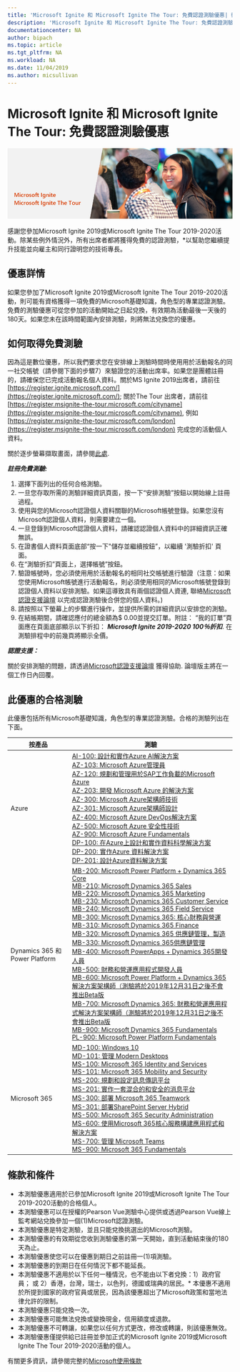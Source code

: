 ```yaml
---
title: 'Microsoft Ignite 和 Microsoft Ignite The Tour: 免費認證測驗優惠| 微軟文件'
description: 'Microsoft Ignite 和 Microsoft Ignite The Tour: 免費認證測驗優惠' 
documentationcenter: NA 
author: bipach
ms.topic: article
ms.tgt_pltfrm: NA
ms.workload: NA
ms.date: 11/04/2019
ms.author: micsullivan
---
```

# Microsoft Ignite 和 Microsoft Ignite The Tour: 免費認證測驗優惠

![免費認證測驗優惠橫幅](images/free-certification-exam-offer-banner.png "免費認證測驗優惠橫幅")

感謝您參加Microsoft Ignite 2019或Microsoft Ignite The Tour 2019-2020活動。除某些例外情況外，所有出席者都將獲得免費的認證測驗，*以幫助您繼續提升技能並向雇主和同行證明您的技術專長。

## 優惠詳情

如果您參加了Microsoft Ignite 2019或Microsoft Ignite The Tour 2019-2020活動，則可能有資格獲得一項免費的Microsoft基礎知識，角色型的專業認證測驗。免費的測驗優惠可從您參加的活動開始之日起兌換，有效期為活動最後一天後的180天。如果您未在該時間範圍內安排測驗，則將無法兌換您的優惠。

## 如何取得免費測驗

因為這是數位優惠，所以我們要求您在安排線上測驗時間時使用用於活動報名的同一社交帳號（請參閱下面的步驟7）來驗證您的活動出席率。如果您是團體註冊的，請確保您已完成活動報名個人資料。關於MS Ignite 2019出席者，請前往 [https://register.ignite.microsoft.com/](https://register.ignite.microsoft.com/);       關於The Tour 出席者，請前往 [https://register.msignite-the-tour.microsoft.com/cityname](https://register.msignite-the-tour.microsoft.com/cityname), 例如 [https://register.msignite-the-tour.microsoft.com/london](https://register.msignite-the-tour.microsoft.com/london) 完成您的活動個人資料。

關於逐步螢幕擷取畫面，請參閱[此處](https://query.prod.cms.rt.microsoft.com/cms/api/am/binary/RE4i3R4).

***註冊免費測驗:***

1. 選擇下面列出的任何合格測驗。
2. 一旦您存取所需的測驗詳細資訊頁面，按一下“安排測驗”按鈕以開始線上註冊過程。
3. 使用與您的Microsoft認證個人資料關聯的Microsoft帳號登錄。如果您沒有Microsoft認證個人資料，則需要建立一個。
4. 一旦登錄到Microsoft認證個人資料，請確認認證個人資料中的詳細資訊正確無誤。
5. 在證書個人資料頁面底部“按一下"儲存並繼續按鈕”，以繼續 '測驗折扣' 頁面。
6. 在“測驗折扣”頁面上，選擇帳號”按鈕。
7. 驗證帳號時，您必須使用用於活動報名的相同社交帳號進行驗證（注意：如果您使用Microsoft帳號進行活動報名，則必須使用相同的Microsoft帳號登錄到認證個人資料以安排測驗。如果這導致具有兩個認證個人資連, 聯絡[Microsoft認證支援論壇](https://trainingsupport.microsoft.com/en-us/mcp/forum?sort=LastReplyDate&dir=Desc&tab=All&status=all&mod=&modAge=&advFil=&postedAfter=&postedBefore=&threadType=All&isFilterExpanded=false&page=1) 以完成認證測驗後合併您的個人資料。)
8. 請按照以下螢幕上的步驟進行操作，並提供所需的詳細資訊以安排您的測驗。
9. 在結帳期間，請確認應付的總金額為$ 0.00並提交訂單。附註： “我的訂單”頁面應在頁面底部顯示以下折扣： ***Microsoft Ignite 2019-2020 100％折扣***. 在測驗排程中的前幾頁將顯示全價。

***認證支援：***

關於安排測驗的問題，請透過[Microsoft認證支援論壇](https://trainingsupport.microsoft.com/en-us/mcp/forum?sort=LastReplyDate&dir=Desc&tab=All&status=all&mod=&modAge=&advFil=&postedAfter=&postedBefore=&threadType=All&isFilterExpanded=false&page=1) 獲得協助. 論壇版主將在一個工作日內回覆。

## 此優惠的合格測驗

此優惠包括所有Microsoft基礎知識，角色型的專業認證測驗。合格的測驗列出在下面。

| 按產品 | 測驗 |
| --- | --- |
| Azure | [AI-100: 設計和實作Azure AI解決方案](/learn/certifications/exams/ai-100)<br/>[AZ-103: Microsoft Azure管理員](/learn/certifications/exams/az-103)<br/>[AZ-120: 規劃和管理用於SAP工作負載的Microsoft Azure](/learn/certifications/exams/az-120)<br/>[AZ-203: 開發 Microsoft Azure 的解決方案](/learn/certifications/exams/az-203)<br/>[AZ-300: Microsoft Azure架構師技術](/learn/certifications/exams/az-300)<br/>[AZ-301: Microsoft Azure架構師設計](/learn/certifications/exams/az-301)<br/>[AZ-400: Microsoft Azure DevOps解決方案](/learn/certifications/exams/az-400)<br/>[AZ-500: Microsoft Azure 安全性技術](/learn/certifications/exams/az-500)<br/>[AZ-900: Microsoft Azure Fundamentals](/learn/certifications/exams/az-900)<br/>[DP-100: 在Azure上設計和實作資料科學解決方案](/learn/certifications/exams/dp-100)<br/>[DP-200: 實作Azure 資料解決方案](/learn/certifications/exams/dp-200)<br/>[DP-201: 設計Azure資料解決方案](/learn/certifications/exams/dp-201)  |
| Dynamics 365 和 Power Platform  | [MB-200: Microsoft Power Platform + Dynamics 365 Core](/learn/certifications/exams/mb-200)<br/>[MB-210: Microsoft Dynamics 365 Sales](/learn/certifications/exams/mb-210)<br/>[MB-220: Microsoft Dynamics 365 Marketing](/learn/certifications/exams/mb-220)<br/>[MB-230: Microsoft Dynamics 365 Customer Service](/learn/certifications/exams/mb-230)<br/>[MB-240: Microsoft Dynamics 365 Field Service](/learn/certifications/exams/mb-240)<br/>[MB-300: Microsoft Dynamics 365: 核心財務與營運](/learn/certifications/exams/mb-300)<br/>[MB-310: Microsoft Dynamics 365 Finance](/learn/certifications/exams/mb-310)<br/>[MB-320: Microsoft Dynamics 365 供應鏈管理，製造](/learn/certifications/exams/mb-320)<br/>[MB-330: Microsoft Dynamics 365供應鏈管理](/learn/certifications/exams/mb-330)<br/>[MB-400: Microsoft PowerApps + Dynamics 365開發人員](/learn/certifications/exams/mb-400)<br/>[MB-500: 財務和營運應用程式開發人員](/learn/certifications/exams/mb-500)<br/>[MB-600: Microsoft Power Platform + Dynamics 365 解決方案架構師（測驗將於2019年12月31日之後不會推出Beta版](/learn/certifications/exams/mb-600)<br/>[MB-700: Microsoft Dynamics 365: 財務和營運應用程式解決方案架構師（測驗將於2019年12月31日之後不會推出Beta版](/learn/certifications/exams/mb-700)<br/>[MB-900: Microsoft Dynamics 365 Fundamentals](/learn/certifications/exams/mb-900) <br/>[PL-900: Microsoft Power Platform Fundamentals](/learn/certifications/exams/pl-900)|
| Microsoft 365 | [MD-100: Windows 10](/learn/certifications/exams/md-100)<br/>[MD-101: 管理 Modern Desktops](/learn/certifications/exams/md-101)<br/>[MS-100: Microsoft 365 Identity and Services](/learn/certifications/exams/ms-100)<br/>[MS-101: Microsoft 365 Mobility and Security](/learn/certifications/exams/ms-101)<br/>[MS-200: 規劃和設定訊息傳訊平台](/learn/certifications/exams/ms-200)<br/>[MS-201: 實作一套混合的和安全的消息平台](/learn/certifications/exams/ms-201)<br/>[MS-300: 部署 Microsoft 365 Teamwork](/learn/certifications/exams/ms-300)<br/>[MS-301: 部署SharePoint Server Hybrid](/learn/certifications/exams/ms-301)<br/>[MS-500: Microsoft 365 Security Administration](/learn/certifications/exams/ms-500)<br/>[MS-600: 使用Microsoft 365核心服務構建應用程式和解決方案](/learn/certifications/exams/ms-600)<br/>[MS-700: 管理 Microsoft Teams](/learn/certifications/exams/ms-700)<br/>[MS-900: Microsoft 365 Fundamentals](/learn/certifications/exams/ms-900) |

## 條款和條件

- 本測驗優惠適用於已參加Microsoft Ignite 2019或Microsoft Ignite The Tour 2019-2020活動的合格個人。
- 本測驗優惠可以在授權的Pearson Vue測驗中心提供或透過Pearson Vue線上監考網站兌換參加一個(1)Microsoft認證測驗。
- 本測驗優惠是特定測驗，並且只能兌換挑選出的Microsoft測驗。
- 本測驗優惠的有效期從您收到測驗優惠的第一天開始，直到活動結束後的180天為止。
- 本測驗優惠使您可以在優惠到期日之前註冊一(1)項測驗。
- 本測驗優惠的到期日在任何情況下都不能延長。
- 本測驗優惠不適用於以下任何一種情況，也不能由以下者兌換：1）政府官員； 或 2）香港，台灣，瑞士，以色列，德國或瑞典的居民。* 本優惠不適用於所提到國家的政府官員或居民，因為該優惠超出了Microsoft政策和當地法律允許的限制。
- 本測驗優惠只能兌換一次。
- 本測驗優惠可能無法兌換或變換現金，信用額度或退款。
- 本測驗優惠不可轉讓，如果您以任何方式更改，修改或轉讓，則該優惠無效。
- 本測驗優惠僅提供給已註冊並參加正式的Microsoft Ignite 2019或Microsoft Ignite The Tour 2019-2020活動的個人。

有關更多資訊，請參閱完整的[Microsoft使用條款](https://www.microsoft.com/en-us/legal/intellectualproperty/copyright/default.aspx?SilentAuth=1)
